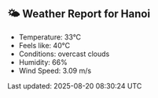 <!-- WEATHER-START -->
## 🌤 Weather Report for Hanoi

- Temperature: 33°C
- Feels like: 40°C
- Conditions: overcast clouds
- Humidity: 66%
- Wind Speed: 3.09 m/s

Last updated: 2025-08-20 08:30:24 UTC
<!-- WEATHER-END -->

